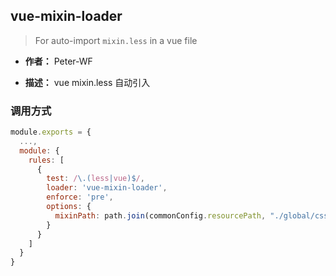 ## vue-mixin-loader 

> For auto-import `mixin.less`  in a vue file

- **作者：** Peter-WF

- **描述：** vue mixin.less 自动引入

### 调用方式

```webpack.base.conf.js
module.exports = {
  ...,
  module: {
    rules: [
      {
        test: /\.(less|vue)$/,
        loader: 'vue-mixin-loader',
        enforce: 'pre',
        options: {
          mixinPath: path.join(commonConfig.resourcePath, "./global/css/mixin/mixin.less")
        }
      }
    ]
  }
}
```
